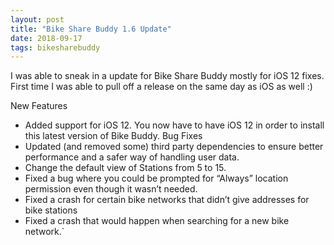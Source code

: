 ```yaml
---
layout: post
title: "Bike Share Buddy 1.6 Update"
date: 2018-09-17
tags: bikesharebuddy
---
```


I was able to sneak in a update for Bike Share Buddy mostly for iOS 12 fixes. First time I was able to pull off a release on the same day as iOS as well :)

New Features

- Added support for iOS 12. You now have to have iOS 12 in order to install this latest version of Bike Buddy.
  Bug Fixes
- Updated (and removed some) third party dependencies to ensure better performance and a safer way of handling user data.
- Change the default view of Stations from 5 to 15.
- Fixed a bug where you could be prompted for “Always” location permission even though it wasn’t needed.
- Fixed a crash for certain bike networks that didn’t give addresses for bike stations
- Fixed a crash that would happen when searching for a new bike network.`
